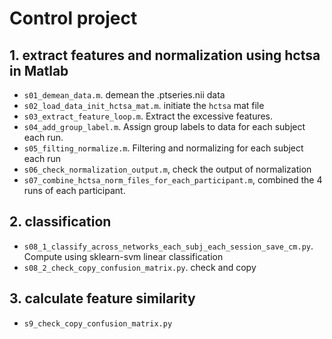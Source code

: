 # Control project


## 1. extract features and normalization using hctsa in Matlab

- `s01_demean_data.m`. demean the .ptseries.nii data 
- `s02_load_data_init_hctsa_mat.m`. initiate the `hctsa` mat file
- `s03_extract_feature_loop.m`. Extract the excessive features.
- `s04_add_group_label.m`. Assign group labels to data for each subject each run.
- `s05_filting_normalize.m`. Filtering and normalizing for each subject each run
- `s06_check_normalization_output.m`, check the output of normalization
- `s07_combine_hctsa_norm_files_for_each_participant.m`, combined the 4 runs of each participant.


## 2. classification
- `s08_1_classify_across_networks_each_subj_each_session_save_cm.py`. Compute using sklearn-svm linear classification
- `s08_2_check_copy_confusion_matrix.py`. check and copy

## 3. calculate feature similarity
- `s9_check_copy_confusion_matrix.py`